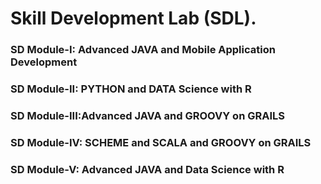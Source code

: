 # Skill Development Lab (SDL).

### SD Module-I: Advanced  JAVA and Mobile Application Development

### SD Module-II: PYTHON and  DATA Science with R

### SD Module-III:Advanced  JAVA and  GROOVY on GRAILS

### SD Module-IV: SCHEME and  SCALA  and  GROOVY on GRAILS

### SD Module-V: Advanced JAVA and Data Science with R
